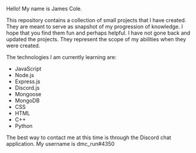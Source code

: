 Hello! My name is James Cole.

This repository contains a collection of small projects that I have created. They are meant to serve as snapshot of my progression of knowledge. I hope that you find them fun and perhaps helpful. I have not gone back and updated the projects. They represent the scope of my abilities when they were created.

The technologies I am currently learning are:
* JavaScript
* Node.js
* Express.js
* Discord.js
* Mongoose
* MongoDB
* CSS
* HTML
* C++
* Python

The best way to contact me at this time is through the Discord chat application. My username is dmc_run#4350

<!---
jcole099/jcole099 is a ✨ special ✨ repository because its `README.md` (this file) appears on your GitHub profile.
You can click the Preview link to take a look at your changes.
--->
